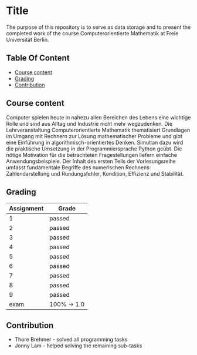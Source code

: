 # Title

The purpose of this repository is to serve as data storage and to present the completed work of the course Computerorientierte Mathematik at Freie Universität Berlin.

## Table Of Content

- [Course content](#course-content)
- [Grading](#grading)
- [Contribution](#contribution)


## Course content

Computer spielen heute in nahezu allen Bereichen des Lebens eine wichtige Rolle und sind aus Alltag und Industrie nicht mehr wegzudenken. Die Lehrveranstaltung Computerorientierte Mathematik thematisiert Grundlagen im Umgang mit Rechnern zur Lösung mathematischer Probleme und gibt eine Einführung in algorithmisch-orientiertes Denken. Simultan dazu wird die praktische Umsetzung in der Programmiersprache Python geübt. Die nötige Motivation für die betrachteten Fragestellungen liefern einfache Anwendungsbeispiele. Der Inhalt des ersten Teils der Vorlesungsreihe umfasst fundamentale Begriffe des numerischen Rechnens: Zahlendarstellung und Rundungsfehler, Kondition, Effizienz und Stabilität.

## Grading

| Assignment  | Grade |
| ------------- | ------------- |
| 1  | passed  |
| 2  | passed  |
| 3  | passed  |
| 4  | passed  |
| 5  | passed  |
| 6  | passed  |
| 7  | passed  |
| 8  | passed  |
| 9  | passed  |
| exam  | 100% -> 1.0  |



## Contribution

* Thore Brehmer - solved all programming tasks
* Jonny Lam - helped solving the remaining sub-tasks
